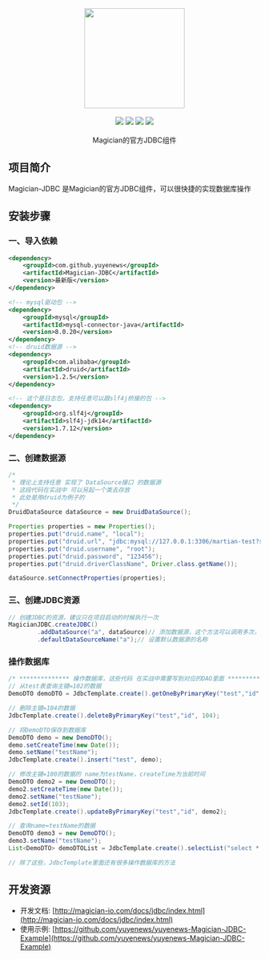 <div align=center>
<img width="200px;" src="http://mars-framework.com/img/logo-black.png"/>
</div>

<br/>

<div align=center>

<img src="https://img.shields.io/badge/licenes-MIT-brightgreen.svg"/>
<img src="https://img.shields.io/badge/jdk-11+-brightgreen.svg"/>
<img src="https://img.shields.io/badge/maven-3.5.4+-brightgreen.svg"/>
<img src="https://img.shields.io/badge/release-master-brightgreen.svg"/>

</div>
<br/>

<div align=center>
Magician的官方JDBC组件
</div>


## 项目简介

Magician-JDBC 是Magician的官方JDBC组件，可以很快捷的实现数据库操作

## 安装步骤

### 一、导入依赖

```xml
<dependency>
    <groupId>com.github.yuyenews</groupId>
    <artifactId>Magician-JDBC</artifactId>
    <version>最新版</version>
</dependency>

<!-- mysql驱动包 -->
<dependency>
    <groupId>mysql</groupId>
    <artifactId>mysql-connector-java</artifactId>
    <version>8.0.20</version>
</dependency>
<!-- druid数据源 -->
<dependency>
    <groupId>com.alibaba</groupId>
    <artifactId>druid</artifactId>
    <version>1.2.5</version>
</dependency>

<!-- 这个是日志包，支持任意可以跟slf4j桥接的包 -->
<dependency>
    <groupId>org.slf4j</groupId>
    <artifactId>slf4j-jdk14</artifactId>
    <version>1.7.12</version>
</dependency>
```
### 二、创建数据源
```java
/*
 * 理论上支持任意 实现了 DataSource接口 的数据源
 * 这段代码在实战中 可以另起一个类去存放
 * 此处是用druid为例子的
 */
DruidDataSource dataSource = new DruidDataSource();

Properties properties = new Properties();
properties.put("druid.name", "local");
properties.put("druid.url", "jdbc:mysql://127.0.0.1:3306/martian-test?serverTimezone=Asia/Shanghai&useUnicode=true&characterEncoding=utf8&autoReconnect=true&rewriteBatchedStatements=true&useSSL=false");
properties.put("druid.username", "root");
properties.put("druid.password", "123456");
properties.put("druid.driverClassName", Driver.class.getName());

dataSource.setConnectProperties(properties);
```

### 三、创建JDBC资源
```java
// 创建JDBC的资源，建议只在项目启动的时候执行一次
MagicianJDBC.createJDBC()
        .addDataSource("a", dataSource)// 添加数据源，这个方法可以调用多次，添加多个数据源
        .defaultDataSourceName("a");// 设置默认数据源的名称
```

### 操作数据库
```java
/* ************** 操作数据库，这些代码 在实战中需要写到对应的DAO里面 ************ */
// 从test表查询主键=102的数据
DemoDTO demoDTO = JdbcTemplate.create().getOneByPrimaryKey("test","id", 102, DemoDTO.class);

// 删除主键=104的数据
JdbcTemplate.create().deleteByPrimaryKey("test","id", 104);

// 将DemoDTO保存到数据库
DemoDTO demo = new DemoDTO();
demo.setCreateTime(new Date());
demo.setName("testName");
JdbcTemplate.create().insert("test", demo);

// 修改主键=100的数据的 name为testName，createTime为当前时间
DemoDTO demo2 = new DemoDTO();
demo2.setCreateTime(new Date());
demo2.setName("testName");
demo2.setId(103);
JdbcTemplate.create().updateByPrimaryKey("test","id", demo2);

// 查询name=testName的数据
DemoDTO demo3 = new DemoDTO();
demo3.setName("testName");
List<DemoDTO> demoDTOList = JdbcTemplate.create().selectList("select * from test where name=#{name}", demo3, DemoDTO.class);

// 除了这些，JdbcTemplate里面还有很多操作数据库的方法
```

## 开发资源
- 开发文档: [http://magician-io.com/docs/jdbc/index.html](http://magician-io.com/docs/jdbc/index.html)
- 使用示例: [https://github.com/yuyenews/yuyenews-Magician-JDBC-Example](https://github.com/yuyenews/yuyenews-Magician-JDBC-Example)